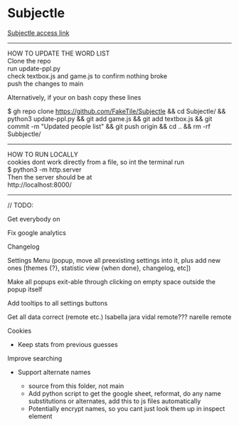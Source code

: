 # Subjectle
[Subjectle access link](https://faketile.github.io/Subjectle/)

-----------------------------------------------------------------------
HOW TO UPDATE THE WORD LIST  
Clone the repo  
run update-ppl.py  
check textbox.js and game.js to confirm nothing broke  
push the changes to main  

Alternatively, if your on bash copy these lines  

$ gh repo clone https://github.com/FakeTile/Subjectle && 
cd Subjectle/ && 
python3 update-ppl.py && 
git add game.js && 
git add textbox.js && 
git commit -m "Updated people list" &&
git push origin &&
cd .. &&
rm -rf Subbjectle/

----------------------------------------------------------------------

HOW TO RUN LOCALLY  
cookies dont work directly from a file, so int the terminal run  
$ python3 -m http.server  
Then the server should be at   
http://localhost:8000/  

----------------------------------------------------------------------

// TODO:

Get everybody on

Fix google analytics

Changelog

Settings Menu (popup, move all preexisting settings into it, plus add new ones [themes {?}, statistic view {when done}, changelog, etc])

Make all popups exit-able through clicking on empty space outside the popup itself

Add tooltips to all settings buttons

Get all data correct (remote etc.)
Isabella jara vidal remote???
narelle remote

Cookies
 - Keep stats from previous guesses

Improve searching
- Support alternate names

  - source from this folder, not main
  - Add python script to get the google sheet, reformat, do any name substitutions or alternates, add this to js files automatically
  - Potentially encrypt names, so you cant just look them up in inspect element
